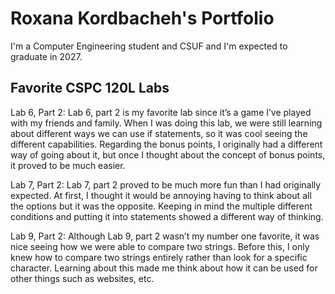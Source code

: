 # Roxana Kordbacheh's Portfolio

I'm a Computer Engineering student and CSUF and I'm expected to graduate in 2027.

## Favorite CSPC 120L Labs

Lab 6, Part 2: 
	Lab 6, part 2 is my favorite lab since it’s a game I’ve played with my friends and family. When I was doing this lab, we were still learning about different ways we can use if statements, so it was cool seeing the different capabilities. Regarding the bonus points, I originally had a different way of going about it, but once I thought about the concept of bonus points, it proved to be much easier.
 
Lab 7, Part 2: 
	 Lab 7, part 2 proved to be much more fun than I had originally expected. At first, I thought it would be annoying having to think about all the options but it was the opposite. Keeping in mind the multiple different conditions and putting it into statements showed a different way of thinking.
  
Lab 9, Part 2: 
	Although Lab 9, part 2 wasn’t my number one favorite, it was nice seeing how we were able to compare two strings. Before this, I only knew how to compare two strings entirely rather than look for a specific character. Learning about this made me think about how it can be used for other things such as websites, etc.
 
